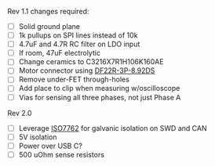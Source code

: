 Rev 1.1 changes required:

- [ ] Solid ground plane
- [ ] 1k pullups on SPI lines instead of 10k
- [ ] 4.7uF and 4.7R RC filter on LDO input
- [ ] If room, 47uF electrolytic
- [ ] Change ceramics to C3216X7R1H106K160AE
- [ ] Motor connector using [DF22R-3P-8.92DS](https://www.digikey.com/en/products/detail/hirose-electric-co-ltd/DF22R-3P-7-92DS-05/1025058)
- [ ] Remove under-FET through-holes
- [ ] Add place to clip when measuring w/oscilloscope
- [ ] Vias for sensing all three phases, not just Phase A

Rev 2.0

- [ ] Leverage [ISO7762](https://www.ti.com/lit/ds/symlink/iso7761.pdf?ts=1636337587281&ref_url=https%253A%252F%252Fwww.ti.com%252Fproduct%252FISO7761) for galvanic isolation on SWD and CAN
- [ ]  5V isolation
- [ ]  Power over USB C?
- [ ]  500 uOhm sense resistors

